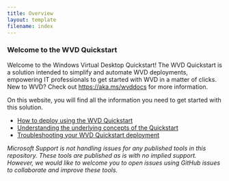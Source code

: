 ```yaml
---
title: Overview
layout: template
filename: index
---
```


### Welcome to the WVD Quickstart

Welcome to the Windows Virtual Desktop Quickstart! The WVD Quickstart is a solution intended to simplify and automate WVD deployments, empowering IT professionals to get started with WVD in a matter of clicks. New to WVD? Check out https://aka.ms/wvddocs for more information. 

On this website, you will find all the information you need to get started with this solution. 
* <a href="howto">How to deploy using the WVD Quickstart</a>
* <a href="concepts">Understanding the underlying concepts of the Quickstart</a>
* <a href="troubleshoot">Troubleshooting your WVD Quickstart deployment</a>

*Microsoft Support is not handling issues for any published tools in this repository. These tools are published as is with no implied support. However, we would like to welcome you to open issues using GitHub issues to collaborate and improve these tools.*
